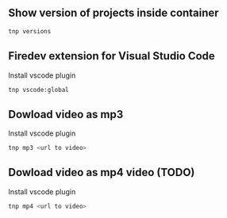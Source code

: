 ## Show version of projects inside container
```bash
tnp versions
```


## Firedev extension for Visual Studio Code 

Install vscode plugin

```bash
tnp vscode:global
```


## Dowload video as mp3

Install vscode plugin

```bash
tnp mp3 <url to video>
```


## Dowload video as mp4 video (TODO)

Install vscode plugin

```bash
tnp mp4 <url to video>
```

